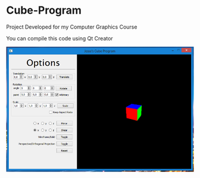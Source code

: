 # Cube-Program
Project Developed for my Computer Graphics Course

You can compile this code using Qt Creator

![Screenshot](https://raw.githubusercontent.com/Jessewb786/Cube-Program/master/img/screenshot.PNG)
